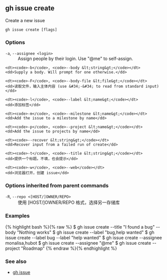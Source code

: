 

## gh issue create

Create a new issue

```
gh issue create [flags]
```

### Options


<dl class="flags">
	<dt><code>-a</code>, <code>--assignee &lt;login&gt;</code></dt>
	<dd>Assign people by their login. Use &#34;@me&#34; to self-assign.</dd>

	<dt><code>-b</code>, <code>--body &lt;string&gt;</code></dt>
	<dd>Supply a body. Will prompt for one otherwise.</dd>

	<dt><code>-F</code>, <code>--body-file &lt;file&gt;</code></dt>
	<dd>读取文件，输入主体内容 (use &#34;-&#34; to read from standard input)</dd>

	<dt><code>-l</code>, <code>--label &lt;name&gt;</code></dt>
	<dd>添加标签</dd>

	<dt><code>-m</code>, <code>--milestone &lt;name&gt;</code></dt>
	<dd>Add the issue to a milestone by name</dd>

	<dt><code>-p</code>, <code>--project &lt;name&gt;</code></dt>
	<dd>Add the issue to projects by name</dd>

	<dt><code>--recover &lt;string&gt;</code></dt>
	<dd>Recover input from a failed run of create</dd>

	<dt><code>-t</code>, <code>--title &lt;string&gt;</code></dt>
	<dd>提供一个标题。不填，也会提示</dd>

	<dt><code>-w</code>, <code>--web</code></dt>
	<dd>浏览器打开，创建 issue</dd>
</dl>


### Options inherited from parent commands


<dl class="flags">
	<dt><code>-R</code>, <code>--repo &lt;[HOST/]OWNER/REPO&gt;</code></dt>
	<dd>使用 [HOST/]OWNER/REPO 格式，选择另一存储库</dd>
</dl>


### Examples

{% highlight bash %}{% raw %}
$ gh issue create --title "I found a bug" --body "Nothing works"
$ gh issue create --label "bug,help wanted"
$ gh issue create --label bug --label "help wanted"
$ gh issue create --assignee monalisa,hubot
$ gh issue create --assignee "@me"
$ gh issue create --project "Roadmap"
{% endraw %}{% endhighlight %}

### See also

* [gh issue](./gh_issue)
